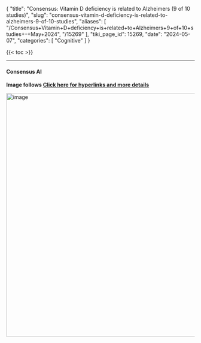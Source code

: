 {
  "title": "Consensus: Vitamin D deficiency is related to Alzheimers (9 of 10 studies)",
  "slug": "consensus-vitamin-d-deficiency-is-related-to-alzheimers-9-of-10-studies",
  "aliases": [
    "/Consensus+Vitamin+D+deficiency+is+related+to+Alzheimers+9+of+10+studies+-+May+2024",
    "/15269"
  ],
  "tiki_page_id": 15269,
  "date": "2024-05-07",
  "categories": [
    "Cognitive"
  ]
}

{{< toc >}}

---

#### Consensus AI

 **Image follows [Click here for hyperlinks and more details](https://consensus.app/papers/vitamin-deficiency-exacerbates-alzheimerlike-fan/863dc08fe63256f3ada806a02b2d5d91/?extracted-answer=Vitamin+D+deficiency+accelerates+cognitive+impairment+and+exacerbates+Alzheimer-like+pathologies+by+promoting+inflammatory+stress%2C+increasing+A%CE%B2+production%2C+and+elevating+Tau+phosphorylation.&q=Is+vitamin+D+deficiency+associated+with+Alzheimers%3F&synthesize=on)** 

<img src="https://d1bk1kqxc0sym.cloudfront.net/attachments/webp/consensus-alz.webp" alt="image" width="650">
